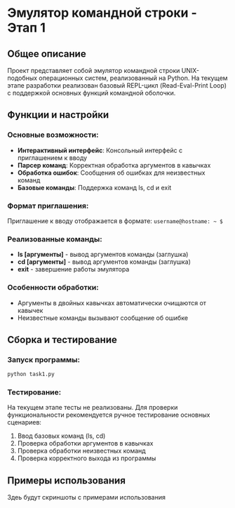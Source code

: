 # Эмулятор командной строки - Этап 1

## Общее описание
Проект представляет собой эмулятор командной строки UNIX-подобных операционных систем, реализованный на Python. На текущем этапе разработки реализован базовый REPL-цикл (Read-Eval-Print Loop) с поддержкой основных функций командной оболочки.

## Функции и настройки

### Основные возможности:
- **Интерактивный интерфейс**: Консольный интерфейс с приглашением к вводу
- **Парсер команд**: Корректная обработка аргументов в кавычках
- **Обработка ошибок**: Сообщения об ошибках для неизвестных команд
- **Базовые команды**: Поддержка команд ls, cd и exit

### Формат приглашения:
Приглашение к вводу отображается в формате: `username@hostname: ~ $ `

### Реализованные команды:
- **ls [аргументы]** - вывод аргументов команды (заглушка)
- **cd [аргументы]** - вывод аргументов команды (заглушка)
- **exit** - завершение работы эмулятора

### Особенности обработки:
- Аргументы в двойных кавычках автоматически очищаются от кавычек
- Неизвестные команды вызывают сообщение об ошибке

## Сборка и тестирование

### Запуск программы:
```bash
python task1.py
```

### Тестирование:
На текущем этапе тесты не реализованы. Для проверки функциональности рекомендуется ручное тестирование основных сценариев:
1. Ввод базовых команд (ls, cd)
2. Проверка обработки аргументов в кавычках
3. Проверка обработки неизвестных команд
4. Проверка корректного выхода из программы

## Примеры использования
Здеь будут скриншоты с примерами использования